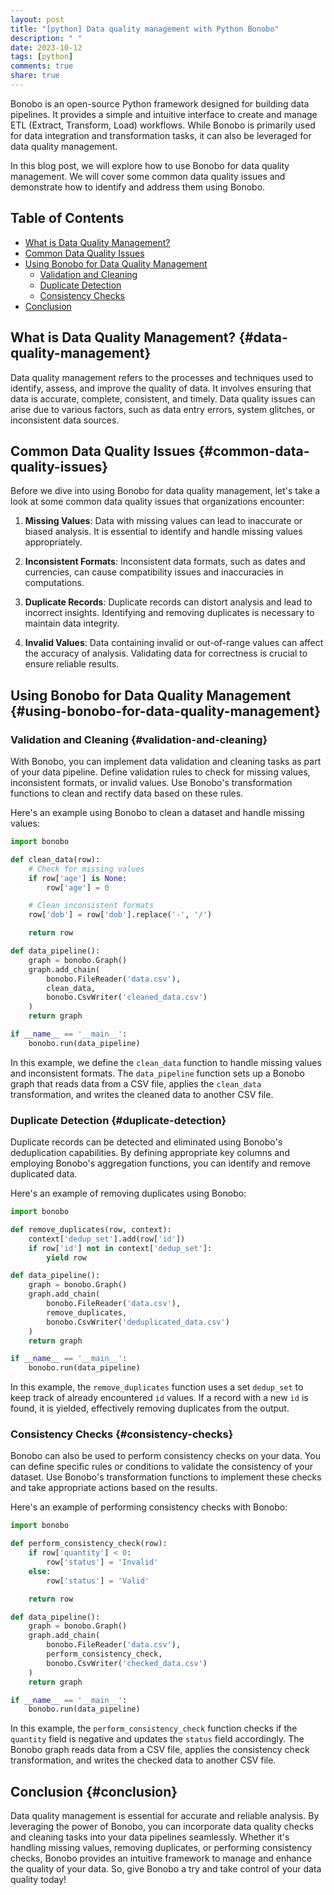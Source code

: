 ```yaml
---
layout: post
title: "[python] Data quality management with Python Bonobo"
description: " "
date: 2023-10-12
tags: [python]
comments: true
share: true
---
```


Bonobo is an open-source Python framework designed for building data pipelines. It provides a simple and intuitive interface to create and manage ETL (Extract, Transform, Load) workflows. While Bonobo is primarily used for data integration and transformation tasks, it can also be leveraged for data quality management.

In this blog post, we will explore how to use Bonobo for data quality management. We will cover some common data quality issues and demonstrate how to identify and address them using Bonobo.

## Table of Contents
- [What is Data Quality Management?](#data-quality-management)
- [Common Data Quality Issues](#common-data-quality-issues)
- [Using Bonobo for Data Quality Management](#using-bonobo-for-data-quality-management)
  - [Validation and Cleaning](#validation-and-cleaning)
  - [Duplicate Detection](#duplicate-detection)
  - [Consistency Checks](#consistency-checks)
- [Conclusion](#conclusion)

## What is Data Quality Management? {#data-quality-management}
Data quality management refers to the processes and techniques used to identify, assess, and improve the quality of data. It involves ensuring that data is accurate, complete, consistent, and timely. Data quality issues can arise due to various factors, such as data entry errors, system glitches, or inconsistent data sources.

## Common Data Quality Issues {#common-data-quality-issues}
Before we dive into using Bonobo for data quality management, let's take a look at some common data quality issues that organizations encounter:

1. **Missing Values**: Data with missing values can lead to inaccurate or biased analysis. It is essential to identify and handle missing values appropriately.

2. **Inconsistent Formats**: Inconsistent data formats, such as dates and currencies, can cause compatibility issues and inaccuracies in computations.

3. **Duplicate Records**: Duplicate records can distort analysis and lead to incorrect insights. Identifying and removing duplicates is necessary to maintain data integrity.

4. **Invalid Values**: Data containing invalid or out-of-range values can affect the accuracy of analysis. Validating data for correctness is crucial to ensure reliable results.

## Using Bonobo for Data Quality Management {#using-bonobo-for-data-quality-management}

### Validation and Cleaning {#validation-and-cleaning}
With Bonobo, you can implement data validation and cleaning tasks as part of your data pipeline. Define validation rules to check for missing values, inconsistent formats, or invalid values. Use Bonobo's transformation functions to clean and rectify data based on these rules.

Here's an example using Bonobo to clean a dataset and handle missing values:

```python
import bonobo

def clean_data(row):
    # Check for missing values
    if row['age'] is None:
        row['age'] = 0

    # Clean inconsistent formats
    row['dob'] = row['dob'].replace('-', '/')

    return row

def data_pipeline():
    graph = bonobo.Graph()
    graph.add_chain(
        bonobo.FileReader('data.csv'),
        clean_data,
        bonobo.CsvWriter('cleaned_data.csv')
    )
    return graph

if __name__ == '__main__':
    bonobo.run(data_pipeline)
```

In this example, we define the `clean_data` function to handle missing values and inconsistent formats. The `data_pipeline` function sets up a Bonobo graph that reads data from a CSV file, applies the `clean_data` transformation, and writes the cleaned data to another CSV file.

### Duplicate Detection {#duplicate-detection}
Duplicate records can be detected and eliminated using Bonobo's deduplication capabilities. By defining appropriate key columns and employing Bonobo's aggregation functions, you can identify and remove duplicated data.

Here's an example of removing duplicates using Bonobo:

```python
import bonobo

def remove_duplicates(row, context):
    context['dedup_set'].add(row['id'])
    if row['id'] not in context['dedup_set']:
        yield row

def data_pipeline():
    graph = bonobo.Graph()
    graph.add_chain(
        bonobo.FileReader('data.csv'),
        remove_duplicates,
        bonobo.CsvWriter('deduplicated_data.csv')
    )
    return graph

if __name__ == '__main__':
    bonobo.run(data_pipeline)
```

In this example, the `remove_duplicates` function uses a set `dedup_set` to keep track of already encountered `id` values. If a record with a new `id` is found, it is yielded, effectively removing duplicates from the output.

### Consistency Checks {#consistency-checks}
Bonobo can also be used to perform consistency checks on your data. You can define specific rules or conditions to validate the consistency of your dataset. Use Bonobo's transformation functions to implement these checks and take appropriate actions based on the results.

Here's an example of performing consistency checks with Bonobo:

```python
import bonobo

def perform_consistency_check(row):
    if row['quantity'] < 0:
        row['status'] = 'Invalid'
    else:
        row['status'] = 'Valid'

    return row

def data_pipeline():
    graph = bonobo.Graph()
    graph.add_chain(
        bonobo.FileReader('data.csv'),
        perform_consistency_check,
        bonobo.CsvWriter('checked_data.csv')
    )
    return graph

if __name__ == '__main__':
    bonobo.run(data_pipeline)
```

In this example, the `perform_consistency_check` function checks if the `quantity` field is negative and updates the `status` field accordingly. The Bonobo graph reads data from a CSV file, applies the consistency check transformation, and writes the checked data to another CSV file.

## Conclusion {#conclusion}
Data quality management is essential for accurate and reliable analysis. By leveraging the power of Bonobo, you can incorporate data quality checks and cleaning tasks into your data pipelines seamlessly. Whether it's handling missing values, removing duplicates, or performing consistency checks, Bonobo provides an intuitive framework to manage and enhance the quality of your data. So, give Bonobo a try and take control of your data quality today!